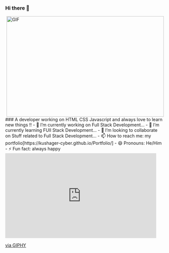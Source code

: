 ### Hi there 👋
 <img align="right" alt="GIF" src="https://giphy.com/embed/RbDKaczqWovIugyJmW" width="500" height="320" />
### A developer working on HTML CSS Javascript and always love to learn new things !!
- 🔭 I’m currently working on Full Stack Development...
- 🌱 I’m currently learning FUll Stack Development...
- 👯 I’m looking to collaborate on Stuff related to Full Stack Development...
- 📫 How to reach me: my portfolio[https://kushager-cyber.github.io/Portfolio/]
- 😄 Pronouns: He/Him
- ⚡ Fun fact: always happy

<iframe src="https://giphy.com/embed/RbDKaczqWovIugyJmW" width="480" height="270" frameBorder="0" class="giphy-embed" allowFullScreen></iframe><p><a href="https://giphy.com/gifs/looneytunesworldofmayhem-world-of-mayhem-looney-tunes-ltwom-RbDKaczqWovIugyJmW">via GIPHY</a></p>
